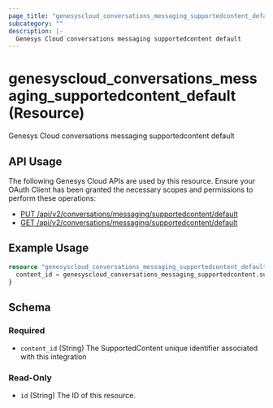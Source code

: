 ```yaml
---
page_title: "genesyscloud_conversations_messaging_supportedcontent_default Resource - terraform-provider-genesyscloud"
subcategory: ""
description: |-
  Genesys Cloud conversations messaging supportedcontent default
---
```

# genesyscloud_conversations_messaging_supportedcontent_default (Resource)

Genesys Cloud conversations messaging supportedcontent default

## API Usage
The following Genesys Cloud APIs are used by this resource. Ensure your OAuth Client has been granted the necessary scopes and permissions to perform these operations:

* [PUT /api/v2/conversations/messaging/supportedcontent/default](https://developer.genesys.cloud/devapps/api-explorer#put-api-v2-conversations-messaging-supportedcontent-default)
* [GET /api/v2/conversations/messaging/supportedcontent/default](https://developer.genesys.cloud/devapps/api-explorer#get-api-v2-conversations-messaging-supportedcontent-default)



## Example Usage

```terraform
resource "genesyscloud_conversations_messaging_supportedcontent_default" "example-default-supported-content" {
  content_id = genesyscloud_conversations_messaging_supportedcontent.supported_content.id
}
```

<!-- schema generated by tfplugindocs -->
## Schema

### Required

- `content_id` (String) The SupportedContent unique identifier associated with this integration

### Read-Only

- `id` (String) The ID of this resource.

